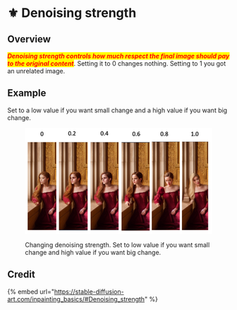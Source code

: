 # ⚜ Denoising strength

## Overview

_<mark style="color:red;">**Denoising strength controls how much respect the final image should pay to the original content**</mark>_. Setting it to 0 changes nothing. Setting to 1 you got an unrelated image.&#x20;

## Example

Set to a low value if you want small change and a high value if you want big change.

<figure><img src="../../.gitbook/assets/image (58).png" alt=""><figcaption><p>Changing denoising strength. Set to low value if you want small change and high value if you want big change.</p></figcaption></figure>

## Credit

{% embed url="https://stable-diffusion-art.com/inpainting_basics/#Denoising_strength" %}
